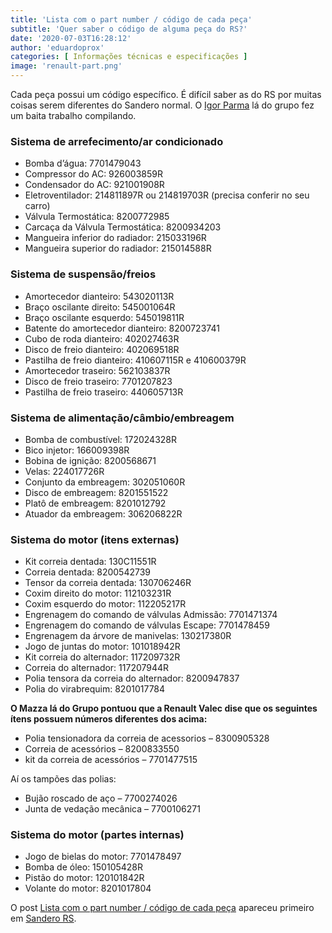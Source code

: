```yaml
---
title: 'Lista com o part number / código de cada peça'
subtitle: 'Quer saber o código de alguma peça do RS?'
date: '2020-07-03T16:28:12'
author: 'eduardoprox'
categories: [ Informações técnicas e especificações ]
image: 'renault-part.png'
---
```


Cada peça possui um código específico. É difícil saber as do RS por muitas coisas serem diferentes do Sandero normal. O [Igor Parma](https://www.facebook.com/igorparma01?__cft__[0]=AZWxq7x_NLDNGXwjCYQ5qy2M3iTzglhs7X10cV-lMUkeiQBDDB0PSRDh3I6jT37bEh1g1y3HsvVTw6MuIeiVnrFfKMIbWjHoRtCweWSa3HtIJ6Js4msKMgABFXTMBuOZmACZzMnGaHYfTfv3SWyKA3AajOV64qMnGv608jOZ53hGwpEht4xBr5Pntp2bnDGI79E&__tn__=-UC%2CP-R) lá do grupo fez um baita trabalho compilando.


### Sistema de arrefecimento/ar condicionado


* Bomba d’água: 7701479043
* Compressor do AC: 926003859R
* Condensador do AC: 921001908R
* Eletroventilador: 214811897R ou 214819703R (precisa conferir no seu carro)
* Válvula Termostática: 8200772985
* Carcaça da Válvula Termostática: 8200934203
* Mangueira inferior do radiador: 215033196R
* Mangueira superior do radiador: 215014588R


### Sistema de suspensão/freios


* Amortecedor dianteiro: 543020113R
* Braço oscilante direito: 545001064R
* Braço oscilante esquerdo: 545019811R
* Batente do amortecedor dianteiro: 8200723741
* Cubo de roda dianteiro: 402027463R
* Disco de freio dianteiro: 402069518R
* Pastilha de freio dianteiro: 410607115R e 410600379R
* Amortecedor traseiro: 562103837R
* Disco de freio traseiro: 7701207823
* Pastilha de freio traseiro: 440605713R


### Sistema de alimentação/câmbio/embreagem


* Bomba de combustível: 172024328R
* Bico injetor: 166009398R
* Bobina de ignição: 8200568671
* Velas: 224017726R
* Conjunto da embreagem: 302051060R
* Disco de embreagem: 8201551522
* Platô de embreagem: 8201012792
* Atuador da embreagem: 306206822R


### Sistema do motor (itens externas)


* Kit correia dentada: 130C11551R
* Correia dentada: 8200542739
* Tensor da correia dentada: 130706246R
* Coxim direito do motor: 112103231R
* Coxim esquerdo do motor: 112205217R
* Engrenagem do comando de válvulas Admissão: 7701471374
* Engrenagem do comando de válvulas Escape: 7701478459
* Engrenagem da árvore de manivelas: 130217380R
* Jogo de juntas do motor: 101018942R
* Kit correia do alternador: 117209732R
* Correia do alternador: 117207944R
* Polia tensora da correia do alternador: 8200947837
* Polia do virabrequim: 8201017784


**O Mazza lá do Grupo pontuou que a Renault Valec dise que os seguintes ítens possuem números diferentes dos acima:**


* Polia tensionadora da correia de acessorios – 8300905328
* Correia de acessórios – 8200833550
* kit da correia de acessórios – 7701477515


Aí os tampões das polias:


* Bujão roscado de aço – 7700274026
* Junta de vedação mecânica – 7700106271


### Sistema do motor (partes internas)


* Jogo de bielas do motor: 7701478497
* Bomba de óleo: 150105428R
* Pistão do motor: 120101842R
* Volante do motor: 8201017804



O post [Lista com o part number / código de cada peça](https://sanderors.com/lista-com-o-part-number-codigo-de-cada-peca/) apareceu primeiro em [Sandero RS](https://sanderors.com).

